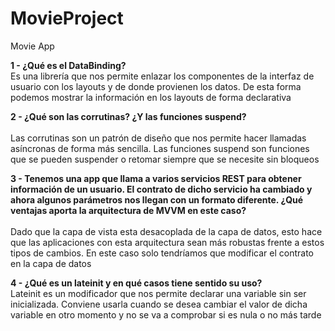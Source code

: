 # MovieProject
Movie App


**1 - ¿Qué es el DataBinding?**<br> 
Es una librería que nos permite enlazar los componentes de la interfaz de usuario con los layouts y de donde provienen los datos. De esta forma podemos mostrar la información en los layouts de forma declarativa

**2 - ¿Qué son las corrutinas? ¿Y las funciones suspend?**<br>  
Las corrutinas son un patrón de diseño que nos permite hacer llamadas asíncronas de forma más sencilla. Las funciones suspend son funciones que se pueden suspender o retomar siempre que se necesite sin bloqueos

**3 - Tenemos una app que llama a varios servicios REST para obtener información de un usuario. El contrato de dicho servicio ha cambiado y ahora algunos parámetros nos llegan con un formato diferente. ¿Qué ventajas aporta la arquitectura de MVVM en este caso?**<br>  
Dado que la capa de vista esta desacoplada de la capa de datos, esto hace que las aplicaciones con esta arquitectura sean más robustas frente a estos tipos de cambios. En este caso solo tendríamos que modificar el contrato en la capa de datos

**4 - ¿Qué es un lateinit y en qué casos tiene sentido su uso?**<br>
Lateinit es un modificador que nos permite declarar una variable sin ser inicializada. Conviene usarla cuando se desea cambiar el valor de dicha variable en otro momento y no se va a comprobar si es nula o no más tarde
